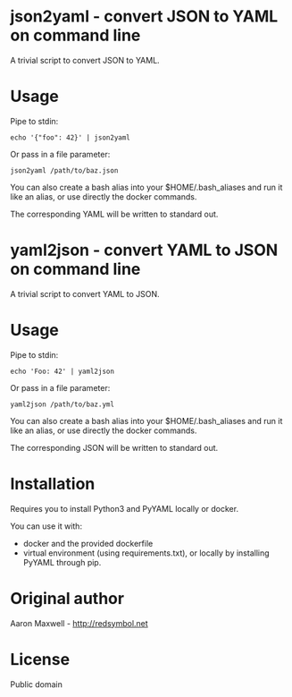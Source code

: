 # json2yaml - convert JSON to YAML on command line

A trivial script to convert JSON to YAML.

# Usage

Pipe to stdin:

    echo '{"foo": 42}' | json2yaml

Or pass in a file parameter:

    json2yaml /path/to/baz.json

You can also create a bash alias into your $HOME/.bash_aliases and run it like an alias, or use directly the docker commands.

The corresponding YAML will be written to standard out.

# yaml2json - convert YAML to JSON on command line

A trivial script to convert YAML to JSON.

# Usage

Pipe to stdin:

    echo 'Foo: 42' | yaml2json

Or pass in a file parameter:

    yaml2json /path/to/baz.yml

You can also create a bash alias into your $HOME/.bash_aliases and run it like an alias, or use directly the docker commands.

The corresponding JSON will be written to standard out.


# Installation

Requires you to install Python3 and PyYAML locally or docker.

You can use it with:
- docker and the provided dockerfile
- virtual environment (using requirements.txt), or locally by installing PyYAML through pip.


# Original author

Aaron Maxwell - http://redsymbol.net

# License

Public domain

